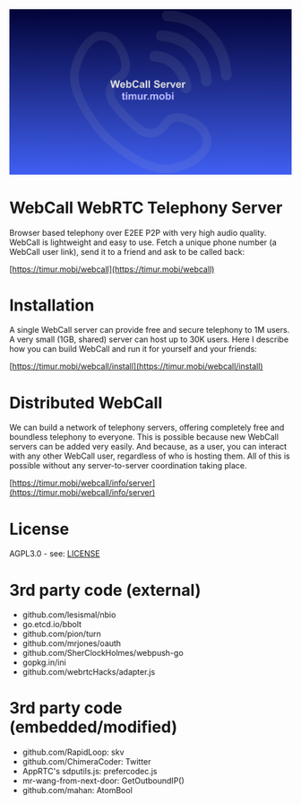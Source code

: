 <div align="center">
  <a href="https://timur.mobi/webcall"><img src="webroot/webcall-logo.png" alt="WebCall"></a>
</div>

# WebCall WebRTC Telephony Server

Browser based telephony over E2EE P2P with very high audio quality.
WebCall is lightweight and easy to use.
Fetch a unique phone number (a WebCall user link), send it to a friend and ask to be called back:

[https://timur.mobi/webcall](https://timur.mobi/webcall)

# Installation

A single WebCall server can provide free and secure telephony to 1M users.
A very small (1GB, shared) server can host up to 30K users.
Here I describe how you can build WebCall and run it for yourself and your friends:

[https://timur.mobi/webcall/install](https://timur.mobi/webcall/install)

# Distributed WebCall

We can build a network of telephony servers, offering completely free and
boundless telephony to everyone. This is possible because new WebCall 
servers can be added very easily. And because, as a user, you can interact with any 
other WebCall user, regardless of who is hosting them. 
All of this is possible without any server-to-server coordination taking place.

[https://timur.mobi/webcall/info/server](https://timur.mobi/webcall/info/server)

# License

AGPL3.0 - see: [LICENSE](LICENSE)

# 3rd party code (external)

- github.com/lesismal/nbio
- go.etcd.io/bbolt
- github.com/pion/turn
- github.com/mrjones/oauth
- github.com/SherClockHolmes/webpush-go
- gopkg.in/ini
- github.com/webrtcHacks/adapter.js

# 3rd party code (embedded/modified)

- github.com/RapidLoop: skv
- github.com/ChimeraCoder: Twitter
- AppRTC's sdputils.js: prefercodec.js
- mr-wang-from-next-door: GetOutboundIP()
- github.com/mahan: AtomBool

